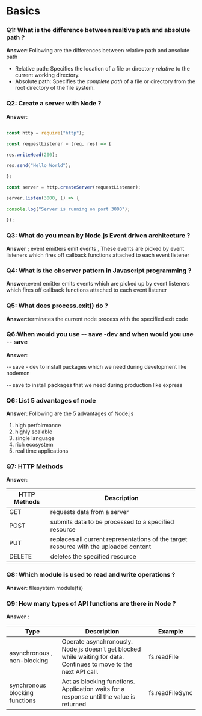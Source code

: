 # Basics 



### Q1: What is the difference between realtive path and absolute path ? 

**Answer**: Following are the differences between relative path and ansolute path 

- Relative path: Specifies the location of a file or directory *relative* to the current working directory.
- Absolute path: Specifies the *complete path* of a file or directory from the root directory of the file system.

### Q2: Create a server with Node ? 

**Answer**: 

```javascript

const http = require("http");

const requestListener = (req, res) => {

res.writeHead(200);

res.send("Hello World");

};

const server = http.createServer(requestListener);

server.listen(3000, () => {

console.log("Server is running on port 3000");

});
```

### Q3: What do you mean by Node.js Event driven architecture ? 

**Answer** ; event emitters emit events , These events are picked by event listeners which fires off callback functions attached to each event listener

### Q4: What is the observer pattern in Javascript programming ?

**Answer**:event emitter emits events which are picked up by event listeners which fires off callback functions attached to each event listener 

### Q5: What does process.exit() do ? 

**Answer**:terminates the current node process with the specified exit code 

### Q6:When would you use -- save -dev and when would you use -- save

**Answer**: 

-- save - dev to install packages which we need during development like nodemon

-- save to install packages that we need during production like express

### Q6: List 5 advantages of node 

**Answer**: Following are the 5 advantages of Node.js

1. high perfoirmance
2. highly scalable 
3. single language 
4. rich ecosystem
5. real time applications 

### Q7: HTTP Methods 

**Answer**:

| HTTP Methods | Description                                                  |
| ------------ | ------------------------------------------------------------ |
| GET          | requests data from a server                                  |
| POST         | submits data to be processed to a specified resource         |
| PUT          | replaces all current representations of the target resource with the uploaded content |
| DELETE       | deletes the specified resource                               |

### Q8: Which module is used to read and write operations ?

**Answer**: fIlesystem module(fs)

### Q9: How many types of API functions are there in Node ? 

**Answer** :

| Type                           | Description                                                  | Example         |
| ------------------------------ | ------------------------------------------------------------ | --------------- |
| asynchronous , non-blocking    | Operate asynchronously. Node.js doesn’t get blocked while waiting for data. Continues to move to the next API call. | fs.readFile     |
| synchronous blocking functions | Act as blocking functions. Application waits for a response until the value is returned | fs.readFileSync |

